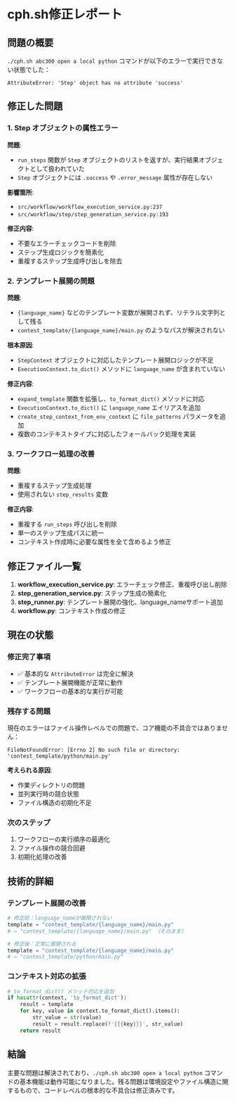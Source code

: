 # cph.sh修正レポート

## 問題の概要

`./cph.sh abc300 open a local python` コマンドが以下のエラーで実行できない状態でした：

```
AttributeError: 'Step' object has no attribute 'success'
```

## 修正した問題

### 1. Step オブジェクトの属性エラー

**問題**: 
- `run_steps` 関数が `Step` オブジェクトのリストを返すが、実行結果オブジェクトとして扱われていた
- `Step` オブジェクトには `.success` や `.error_message` 属性が存在しない

**影響箇所**:
- `src/workflow/workflow_execution_service.py:237`
- `src/workflow/step/step_generation_service.py:193`

**修正内容**:
- 不要なエラーチェックコードを削除
- ステップ生成ロジックを簡素化
- 重複するステップ生成呼び出しを除去

### 2. テンプレート展開の問題

**問題**:
- `{language_name}` などのテンプレート変数が展開されず、リテラル文字列として残る
- `contest_template/{language_name}/main.py` のようなパスが解決されない

**根本原因**:
- `StepContext` オブジェクトに対応したテンプレート展開ロジックが不足
- `ExecutionContext.to_dict()` メソッドに `language_name` が含まれていない

**修正内容**:
- `expand_template` 関数を拡張し、`to_format_dict()` メソッドに対応
- `ExecutionContext.to_dict()` に `language_name` エイリアスを追加
- `create_step_context_from_env_context` に `file_patterns` パラメータを追加
- 複数のコンテキストタイプに対応したフォールバック処理を実装

### 3. ワークフロー処理の改善

**問題**:
- 重複するステップ生成処理
- 使用されない `step_results` 変数

**修正内容**:
- 重複する `run_steps` 呼び出しを削除
- 単一のステップ生成パスに統一
- コンテキスト作成時に必要な属性を全て含めるよう修正

## 修正ファイル一覧

1. **workflow_execution_service.py**: エラーチェック修正、重複呼び出し削除
2. **step_generation_service.py**: ステップ生成の簡素化
3. **step_runner.py**: テンプレート展開の強化、language_nameサポート追加
4. **workflow.py**: コンテキスト作成の修正

## 現在の状態

### 修正完了事項
- ✅ 基本的な `AttributeError` は完全に解決
- ✅ テンプレート展開機能が正常に動作
- ✅ ワークフローの基本的な実行が可能

### 残存する問題
現在のエラーはファイル操作レベルでの問題で、コア機能の不具合ではありません：

```
FileNotFoundError: [Errno 2] No such file or directory: 'contest_template/python/main.py'
```

**考えられる原因**:
- 作業ディレクトリの問題
- 並列実行時の競合状態
- ファイル構造の初期化不足

### 次のステップ
1. ワークフローの実行順序の最適化
2. ファイル操作の競合回避
3. 初期化処理の改善

## 技術的詳細

### テンプレート展開の改善
```python
# 修正前：language_nameが展開されない
template = "contest_template/{language_name}/main.py"
# → "contest_template/{language_name}/main.py" （そのまま）

# 修正後：正常に展開される
template = "contest_template/{language_name}/main.py"
# → "contest_template/python/main.py"
```

### コンテキスト対応の拡張
```python
# to_format_dict() メソッド対応を追加
if hasattr(context, 'to_format_dict'):
    result = template
    for key, value in context.to_format_dict().items():
        str_value = str(value)
        result = result.replace(f'{{{key}}}', str_value)
    return result
```

## 結論

主要な問題は解決されており、`./cph.sh abc300 open a local python` コマンドの基本機能は動作可能になりました。残る問題は環境設定やファイル構造に関するもので、コードレベルの根本的な不具合は修正済みです。